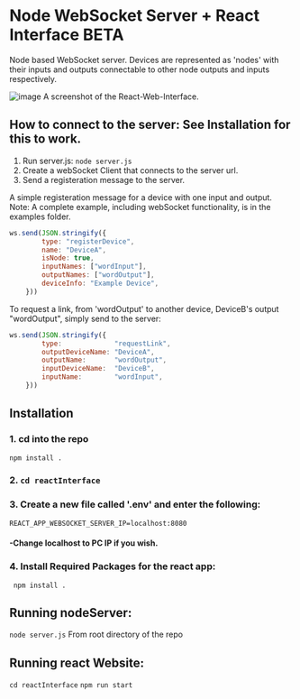 # Node WebSocket Server + React Interface BETA

Node based WebSocket server. Devices are represented as 'nodes' with their inputs and outputs connectable to other node outputs and inputs respectively. 

![image](https://github.com/TheTheoM/nodeServer/assets/103237702/cb0113df-60a5-44d3-ad96-f09925294ba7)
A screenshot of the React-Web-Interface. 

## How to connect to the server: See Installation for this to work.

1. Run server.js:  ```node server.js```
2. Create a webSocket Client that connects to the server url.
3. Send a registeration message to the server.

A simple registeration message for a device with one input and output. Note: A complete example, including webSocket functionality, is in the examples folder.

```js
ws.send(JSON.stringify({
        type: "registerDevice",
        name: "DeviceA", 
        isNode: true,
        inputNames: ["wordInput"],
        outputNames: ["wordOutput"],
        deviceInfo: "Example Device",
    }))
```

To request a link, from 'wordOutput' to another device, DeviceB's output "wordOutput", simply send to the server: 

```js
ws.send(JSON.stringify({
        type:             "requestLink",
        outputDeviceName: "DeviceA",
        outputName:       "wordOutput",
        inputDeviceName:  "DeviceB",
        inputName:        "wordInput",
    }))
```

## Installation
### 1. cd into the repo
``` npm install . ```
### 2. ``` cd reactInterface ```
### 3. Create a new file called '.env' and enter the following:
```REACT_APP_WEBSOCKET_SERVER_IP=localhost:8080```
####         -Change localhost to PC IP if you wish.
### 4. Install Required Packages for the react app:
``` npm install .```

## Running nodeServer:
``` node server.js ``` From root directory of the repo
## Running react Website:
``` cd reactInterface ```
``` npm run start ```


